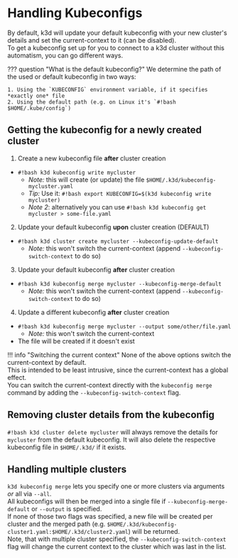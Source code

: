 # Handling Kubeconfigs

By default, k3d will update your default kubeconfig with your new cluster's details and set the current-context to it (can be disabled).  
To get a kubeconfig set up for you to connect to a k3d cluster without this automatism, you can go different ways.

??? question "What is the default kubeconfig?"
    We determine the path of the used or default kubeconfig in two ways:

    1. Using the `KUBECONFIG` environment variable, if it specifies *exactly one* file
    2. Using the default path (e.g. on Linux it's `#!bash $HOME/.kube/config`)

## Getting the kubeconfig for a newly created cluster

1. Create a new kubeconfig file **after** cluster creation

  - `#!bash k3d kubeconfig write mycluster`
    - *Note:* this will create (or update) the file `$HOME/.k3d/kubeconfig-mycluster.yaml`
    - *Tip:* Use it: `#!bash export KUBECONFIG=$(k3d kubeconfig write mycluster)`
    - *Note 2*: alternatively you can use `#!bash k3d kubeconfig get mycluster > some-file.yaml`

2. Update your default kubeconfig **upon** cluster creation (DEFAULT)

  - `#!bash k3d cluster create mycluster --kubeconfig-update-default`
    - *Note:* this won't switch the current-context (append `--kubeconfig-switch-context` to do so)

3. Update your default kubeconfig **after** cluster creation

  - `#!bash k3d kubeconfig merge mycluster --kubeconfig-merge-default`
    - *Note:* this won't switch the current-context (append `--kubeconfig-switch-context` to do so)

4. Update a different kubeconfig **after** cluster creation

  - `#!bash k3d kubeconfig merge mycluster --output some/other/file.yaml`
    - *Note:* this won't switch the current-context
  - The file will be created if it doesn't exist

!!! info "Switching the current context"
    None of the above options switch the current-context by default.  
    This is intended to be least intrusive, since the current-context has a global effect.  
    You can switch the current-context directly with the `kubeconfig merge` command by adding the `--kubeconfig-switch-context` flag.

## Removing cluster details from the kubeconfig

`#!bash k3d cluster delete mycluster` will always remove the details for `mycluster` from the default kubeconfig.
It will also delete the respective kubeconfig file in `$HOME/.k3d/` if it exists.

## Handling multiple clusters

`k3d kubeconfig merge` lets you specify one or more clusters via arguments _or_ all via `--all`.  
All kubeconfigs will then be merged into a single file if `--kubeconfig-merge-default` or `--output` is specified.  
If none of those two flags was specified, a new file will be created per cluster and the merged path (e.g. `$HOME/.k3d/kubeconfig-cluster1.yaml:$HOME/.k3d/cluster2.yaml`) will be returned.  
Note, that with multiple cluster specified, the `--kubeconfig-switch-context` flag will change the current context to the cluster which was last in the list.
